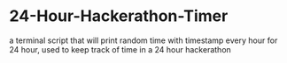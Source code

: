 # 24-Hour-Hackerathon-Timer
a terminal script that will print random time with timestamp every hour for 24 hour, used to keep track of time in a 24 hour hackerathon
